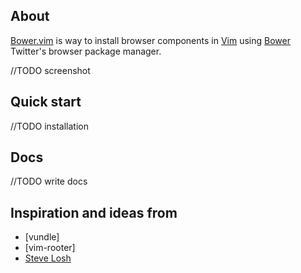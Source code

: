 ## About

[Bower.vim] is way to install browser components in [Vim] using [Bower] Twitter's browser package manager.

//TODO screenshot

## Quick start

//TODO installation

## Docs

//TODO write docs

## Inspiration and ideas from

* [vundle]
* [vim-rooter]
* [Steve Losh](http://github.com/sjl)

[Bower.vim]:http://github.com/patrickkettner/bower.vim
[Vim]:http://www.vim.org
[Bower]:https://github.com/twitter/bower
